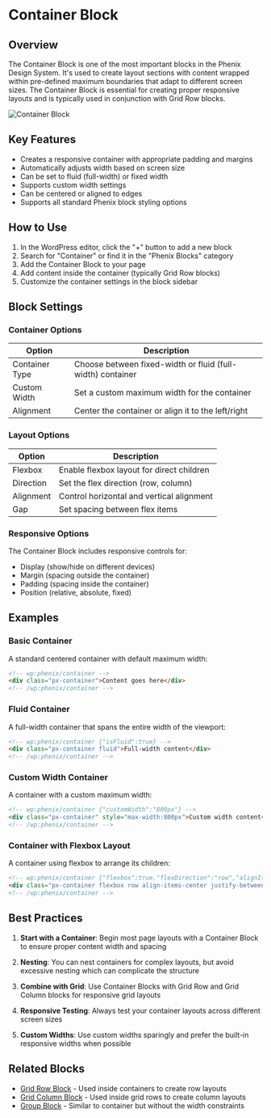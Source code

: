 # Container Block

## Overview

The Container Block is one of the most important blocks in the Phenix Design System. It's used to create layout sections with content wrapped within pre-defined maximum boundaries that adapt to different screen sizes. The Container Block is essential for creating proper responsive layouts and is typically used in conjunction with Grid Row blocks.

![Container Block](../../../assets/images/wordpress/container.png)

## Key Features

- Creates a responsive container with appropriate padding and margins
- Automatically adjusts width based on screen size
- Can be set to fluid (full-width) or fixed width
- Supports custom width settings
- Can be centered or aligned to edges
- Supports all standard Phenix block styling options

## How to Use

1. In the WordPress editor, click the "+" button to add a new block
2. Search for "Container" or find it in the "Phenix Blocks" category
3. Add the Container Block to your page
4. Add content inside the container (typically Grid Row blocks)
5. Customize the container settings in the block sidebar

## Block Settings

### Container Options

| Option | Description |
|--------|-------------|
| Container Type | Choose between fixed-width or fluid (full-width) container |
| Custom Width | Set a custom maximum width for the container |
| Alignment | Center the container or align it to the left/right |

### Layout Options

| Option | Description |
|--------|-------------|
| Flexbox | Enable flexbox layout for direct children |
| Direction | Set the flex direction (row, column) |
| Alignment | Control horizontal and vertical alignment |
| Gap | Set spacing between flex items |

### Responsive Options

The Container Block includes responsive controls for:

- Display (show/hide on different devices)
- Margin (spacing outside the container)
- Padding (spacing inside the container)
- Position (relative, absolute, fixed)

## Examples

### Basic Container

A standard centered container with default maximum width:

```html
<!-- wp:phenix/container -->
<div class="px-container">Content goes here</div>
<!-- /wp:phenix/container -->
```

### Fluid Container

A full-width container that spans the entire width of the viewport:

```html
<!-- wp:phenix/container {"isFluid":true} -->
<div class="px-container fluid">Full-width content</div>
<!-- /wp:phenix/container -->
```

### Custom Width Container

A container with a custom maximum width:

```html
<!-- wp:phenix/container {"customWidth":"800px"} -->
<div class="px-container" style="max-width:800px">Custom width content</div>
<!-- /wp:phenix/container -->
```

### Container with Flexbox Layout

A container using flexbox to arrange its children:

```html
<!-- wp:phenix/container {"flexbox":true,"flexDirection":"row","alignItems":"center","justifyContent":"space-between"} -->
<div class="px-container flexbox row align-items-center justify-between">Flex content</div>
<!-- /wp:phenix/container -->
```

## Best Practices

1. **Start with a Container**: Begin most page layouts with a Container Block to ensure proper content width and spacing

2. **Nesting**: You can nest containers for complex layouts, but avoid excessive nesting which can complicate the structure

3. **Combine with Grid**: Use Container Blocks with Grid Row and Grid Column blocks for responsive grid layouts

4. **Responsive Testing**: Always test your container layouts across different screen sizes

5. **Custom Widths**: Use custom widths sparingly and prefer the built-in responsive widths when possible

## Related Blocks

- [Grid Row Block](./grid-row-block.md) - Used inside containers to create row layouts
- [Grid Column Block](./grid-column-block.md) - Used inside grid rows to create column layouts
- [Group Block](./group-block.md) - Similar to container but without the width constraints
